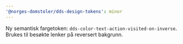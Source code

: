 ```yaml
---
'@norges-domstoler/dds-design-tokens': minor
---
```


Ny semantisk fargetoken: `dds-color-text-action-visited-on-inverse`. Brukes til besøkte lenker på reversert bakgrunn.
